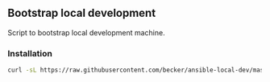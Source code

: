 ## Bootstrap local development

Script to bootstrap local development machine.

### Installation

```bash
curl -sL https://raw.githubusercontent.com/becker/ansible-local-dev/master/setup | bash
```